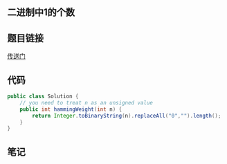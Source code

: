 ## 	二进制中1的个数  
## 题目链接
[传送门](https://leetcode-cn.com/problems/er-jin-zhi-zhong-1de-ge-shu-lcof/)
## 代码
```java
public class Solution {
    // you need to treat n as an unsigned value
    public int hammingWeight(int n) {
        return Integer.toBinaryString(n).replaceAll("0","").length();
    }
}
```
## 笔记